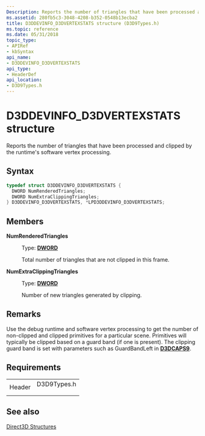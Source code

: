 ```yaml
---
Description: Reports the number of triangles that have been processed and clipped by the runtime's software vertex processing.
ms.assetid: 280fb5c3-3048-4208-b352-0548b13ecba2
title: D3DDEVINFO_D3DVERTEXSTATS structure (D3D9Types.h)
ms.topic: reference
ms.date: 05/31/2018
topic_type: 
- APIRef
- kbSyntax
api_name: 
- D3DDEVINFO_D3DVERTEXSTATS
api_type: 
- HeaderDef
api_location: 
- D3D9Types.h
---
```


# D3DDEVINFO\_D3DVERTEXSTATS structure

Reports the number of triangles that have been processed and clipped by the runtime's software vertex processing.

## Syntax


```C++
typedef struct D3DDEVINFO_D3DVERTEXSTATS {
  DWORD NumRenderedTriangles;
  DWORD NumExtraClippingTriangles;
} D3DDEVINFO_D3DVERTEXSTATS, *LPD3DDEVINFO_D3DVERTEXSTATS;
```



## Members

<dl> <dt>

**NumRenderedTriangles**
</dt> <dd>

Type: **[**DWORD**](../winprog/windows-data-types.md)**

</dd> <dd>

Total number of triangles that are not clipped in this frame.

</dd> <dt>

**NumExtraClippingTriangles**
</dt> <dd>

Type: **[**DWORD**](../winprog/windows-data-types.md)**

</dd> <dd>

Number of new triangles generated by clipping.

</dd> </dl>

## Remarks

Use the debug runtime and software vertex processing to get the number of non-clipped and clipped primitives for a particular scene. Primitives will typically be clipped based on a guard band (if one is present). The clipping guard band is set with parameters such as GuardBandLeft in [**D3DCAPS9**](/windows/desktop/api/D3D9Caps/ns-d3d9caps-d3dcaps9).

## Requirements



|                   |                                                                                        |
|-------------------|----------------------------------------------------------------------------------------|
| Header<br/> | <dl> <dt>D3D9Types.h</dt> </dl> |



## See also

<dl> <dt>

[Direct3D Structures](dx9-graphics-reference-d3d-structures.md)
</dt> </dl>

 

 